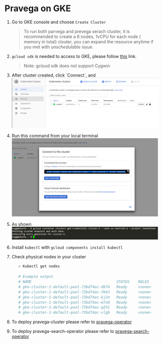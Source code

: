 # Pravega on GKE

1. Go to GKE console and choose `Create Cluster` 
   > To run both parvega and prevega serach cluster, it is recommended to create a 6 nodes, 1vCPU for each node \( memory in total\) clsuter, you can expand the resource anytime if you met with _unschedulable issue._
2. `gcloud sdk` is needed to access to GKE, please follow [this](https://cloud.google.com/sdk/docs/quickstart-linux) link. 
   > Note: gcloud sdk does not support Cygwin
3. After cluster created, click \`Connect\`, and  
   ![](/assets/connect1)

4. Run this command from your local terminal  
   ![](/assets/connect2.png)

5. As shown  
   ![](/assets/connect3.png)

6. Install `kubectl` with `gcloud components install kubectl`

7. Check physical nodes in your cluster

   ```bash
      > Kubectl get nodes

      # Example output
      # NAME                                       STATUS    ROLES     AGE       VERSION
      # gke-cluster-1-default-pool-73bd74ac-d674   Ready     <none>    25m       v1.9.7-gke.5
      # gke-cluster-1-default-pool-73bd74ac-fbk3   Ready     <none>    25m       v1.9.7-gke.5
      # gke-cluster-1-default-pool-73bd74ac-kj2n   Ready     <none>    25m       v1.9.7-gke.5
      # gke-cluster-1-default-pool-73bd74ac-m7x0   Ready     <none>    25m       v1.9.7-gke.5
      # gke-cluster-1-default-pool-73bd74ac-q2h1   Ready     <none>    25m       v1.9.7-gke.5
      # gke-cluster-1-default-pool-73bd74ac-vlgb   Ready     <none>    25m       v1.9.7-gke.5
   ```

8. To deploy pravega-cluster please refer to [pravega-operator](https://github.com/pravega/pravega-operator)

9. To deploy pravega-search-operator please refer to [pravega-search-operator](https://asdstash.isus.emc.com/projects/NAUT/repos/platform/browse/go/pravega-search-operator/src/dellemc.com/pravega-search-operator?at=feature-pravega-search-operator)



